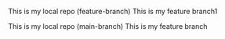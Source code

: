 
This is my local repo (feature-branch)
This is my feature branch1

This is my local repo (main-branch)
This is my feature branch

